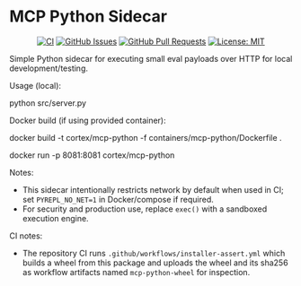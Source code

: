 # MCP Python Sidecar

<div align="center">

[![CI](https://github.com/cortex-os/cortex-os/actions/workflows/ci.yml/badge.svg)](https://github.com/cortex-os/cortex-os/actions/workflows/ci.yml)
[![GitHub Issues](https://img.shields.io/github/issues/cortex-os/cortex-os)](https://github.com/cortex-os/cortex-os/issues)
[![GitHub Pull Requests](https://img.shields.io/github/issues-pr/cortex-os/cortex-os)](https://github.com/cortex-os/cortex-os/pulls)
[![License: MIT](https://img.shields.io/badge/License-MIT-yellow.svg)](https://opensource.org/licenses/MIT)

</div>

Simple Python sidecar for executing small eval payloads over HTTP for local development/testing.

Usage (local):

python src/server.py

Docker build (if using provided container):

docker build -t cortex/mcp-python -f containers/mcp-python/Dockerfile .

docker run -p 8081:8081 cortex/mcp-python

Notes:

- This sidecar intentionally restricts network by default when used in CI; set `PYREPL_NO_NET=1` in Docker/compose if required.
- For security and production use, replace `exec()` with a sandboxed execution engine.

CI notes:

- The repository CI runs `.github/workflows/installer-assert.yml` which builds a wheel from this package and uploads the wheel and its sha256 as workflow artifacts named `mcp-python-wheel` for inspection.
